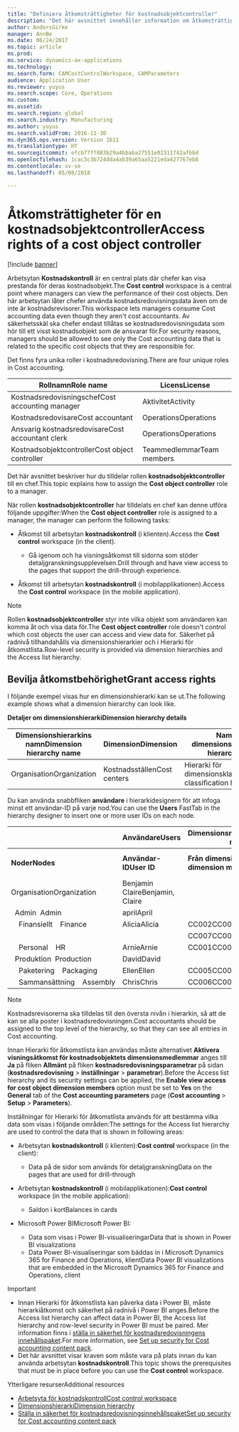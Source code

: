 ```yaml
---
title: "Definiera åtkomsträttigheter för kostnadsobjektcontroller"
description: "Det här avsnittet innehåller information om åtkomsträttigheter för kostnadsobjektcontroller."
author: AndersGirke
manager: AnnBe
ms.date: 06/24/2017
ms.topic: article
ms.prod: 
ms.service: dynamics-ax-applications
ms.technology: 
ms.search.form: CAMCostControlWorkspace, CAMParameters
audience: Application User
ms.reviewer: yuyus
ms.search.scope: Core, Operations
ms.custom: 
ms.assetid: 
ms.search.region: global
ms.search.industry: Manufacturing
ms.author: yuyus
ms.search.validFrom: 2016-11-30
ms.dyn365.ops.version: Version 1611
ms.translationtype: HT
ms.sourcegitcommit: efcb77ff883b29a4bbaba27551e02311742afbbd
ms.openlocfilehash: 1cac3c3b724dda4ab39a65aa5221eda427767eb8
ms.contentlocale: sv-se
ms.lasthandoff: 05/08/2018

---
```


# <a name="access-rights-of-a-cost-object-controller"></a><span data-ttu-id="96036-103">Åtkomsträttigheter för en kostnadsobjektcontroller</span><span class="sxs-lookup"><span data-stu-id="96036-103">Access rights of a cost object controller</span></span>

[!include [banner](../includes/banner.md)]

<span data-ttu-id="96036-104">Arbetsytan **Kostnadskontroll** är en central plats där chefer kan visa prestanda för deras kostnadsobjekt.</span><span class="sxs-lookup"><span data-stu-id="96036-104">The **Cost control** workspace is a central point where managers can view the performance of their cost objects.</span></span> <span data-ttu-id="96036-105">Den här arbetsytan låter chefer använda kostnadsredovisningsdata även om de inte är kostnadsrevisorer.</span><span class="sxs-lookup"><span data-stu-id="96036-105">This workspace lets managers consume Cost accounting data even though they aren't cost accountants.</span></span> <span data-ttu-id="96036-106">Av säkerhetsskäl ska chefer endast tillåtas se kostnadsredovisningsdata som hör till ett visst kostnadsobjekt som de ansvarar för.</span><span class="sxs-lookup"><span data-stu-id="96036-106">For security reasons, managers should be allowed to see only the Cost accounting data that is related to the specific cost objects that they are responsible for.</span></span>

<span data-ttu-id="96036-107">Det finns fyra unika roller i kostnadsredovisning.</span><span class="sxs-lookup"><span data-stu-id="96036-107">There are four unique roles in Cost accounting.</span></span>

| <span data-ttu-id="96036-108">Rollnamn</span><span class="sxs-lookup"><span data-stu-id="96036-108">Role name</span></span>               | <span data-ttu-id="96036-109">Licens</span><span class="sxs-lookup"><span data-stu-id="96036-109">License</span></span>      |
|-------------------------|--------------|
| <span data-ttu-id="96036-110">Kostnadsredovisningschef</span><span class="sxs-lookup"><span data-stu-id="96036-110">Cost accounting manager</span></span> | <span data-ttu-id="96036-111">Aktivitet</span><span class="sxs-lookup"><span data-stu-id="96036-111">Activity</span></span>     |
| <span data-ttu-id="96036-112">Kostnadsredovisare</span><span class="sxs-lookup"><span data-stu-id="96036-112">Cost accountant</span></span>         | <span data-ttu-id="96036-113">Operations</span><span class="sxs-lookup"><span data-stu-id="96036-113">Operations</span></span>   |
| <span data-ttu-id="96036-114">Ansvarig kostnadsredovisare</span><span class="sxs-lookup"><span data-stu-id="96036-114">Cost accountant clerk</span></span>   | <span data-ttu-id="96036-115">Operations</span><span class="sxs-lookup"><span data-stu-id="96036-115">Operations</span></span>   |
| <span data-ttu-id="96036-116">Kostnadsobjektcontroller</span><span class="sxs-lookup"><span data-stu-id="96036-116">Cost object controller</span></span>  | <span data-ttu-id="96036-117">Teammedlemmar</span><span class="sxs-lookup"><span data-stu-id="96036-117">Team members</span></span> |

<span data-ttu-id="96036-118">Det här avsnittet beskriver hur du tilldelar rollen **kostnadsobjektcontroller** till en chef.</span><span class="sxs-lookup"><span data-stu-id="96036-118">This topic explains how to assign the **Cost object controller** role to a manager.</span></span>

<span data-ttu-id="96036-119">När rollen **kostnadsobjektcontroller** har tilldelats en chef kan denne utföra följande uppgifter:</span><span class="sxs-lookup"><span data-stu-id="96036-119">When the **Cost object controller** role is assigned to a manager, the manager can perform the following tasks:</span></span>

- <span data-ttu-id="96036-120">Åtkomst till arbetsytan **kostnadskontroll** (i klienten).</span><span class="sxs-lookup"><span data-stu-id="96036-120">Access the **Cost control** workspace (in the client).</span></span>

    - <span data-ttu-id="96036-121">Gå igenom och ha visningsåtkomst till sidorna som stöder detaljgranskningsupplevelsen.</span><span class="sxs-lookup"><span data-stu-id="96036-121">Drill through and have view access to the pages that support the drill-through experience.</span></span>

- <span data-ttu-id="96036-122">Åtkomst till arbetsytan **kostnadskontroll** (i mobilapplikationen).</span><span class="sxs-lookup"><span data-stu-id="96036-122">Access the **Cost control** workspace (in the mobile application).</span></span>

> [!NOTE]
> <span data-ttu-id="96036-123">Rollen **kostnadsobjektcontroller** styr inte vilka objekt som användaren kan komma åt och visa data för.</span><span class="sxs-lookup"><span data-stu-id="96036-123">The **Cost object controller** role doesn't control which cost objects the user can access and view data for.</span></span> <span data-ttu-id="96036-124">Säkerhet på radnivå tillhandahålls via dimensionshierarkier och i Hierarki för åtkomstlista.</span><span class="sxs-lookup"><span data-stu-id="96036-124">Row-level security is provided via dimension hierarchies and the Access list hierarchy.</span></span>

## <a name="grant-access-rights"></a><span data-ttu-id="96036-125">Bevilja åtkomstbehörighet</span><span class="sxs-lookup"><span data-stu-id="96036-125">Grant access rights</span></span>
<span data-ttu-id="96036-126">I följande exempel visas hur en dimensionshierarki kan se ut.</span><span class="sxs-lookup"><span data-stu-id="96036-126">The following example shows what a dimension hierarchy can look like.</span></span>

<span data-ttu-id="96036-127">**Detaljer om dimensionshierarki**</span><span class="sxs-lookup"><span data-stu-id="96036-127">**Dimension hierarchy details**</span></span>

| <span data-ttu-id="96036-128">Dimensionshierarkins namn</span><span class="sxs-lookup"><span data-stu-id="96036-128">Dimension hierarchy name</span></span> | <span data-ttu-id="96036-129">Dimension</span><span class="sxs-lookup"><span data-stu-id="96036-129">Dimension</span></span>    | <span data-ttu-id="96036-130">Namn på typ av dimensionshierarki</span><span class="sxs-lookup"><span data-stu-id="96036-130">Dimension hierarchy type name</span></span>      | <span data-ttu-id="96036-131">Hierarki för åtkomstlista</span><span class="sxs-lookup"><span data-stu-id="96036-131">Access list hierarchy</span></span> |
|--------------------------|--------------|------------------------------------|-----------------------|
| <span data-ttu-id="96036-132">Organisation</span><span class="sxs-lookup"><span data-stu-id="96036-132">Organization</span></span>             | <span data-ttu-id="96036-133">Kostnadsställen</span><span class="sxs-lookup"><span data-stu-id="96036-133">Cost centers</span></span> | <span data-ttu-id="96036-134">Hierarki för dimensionsklassificering</span><span class="sxs-lookup"><span data-stu-id="96036-134">Dimension classification hierarchy</span></span> | <span data-ttu-id="96036-135">**Ja**</span><span class="sxs-lookup"><span data-stu-id="96036-135">**Yes**</span></span>               |

<span data-ttu-id="96036-136">Du kan använda snabbfliken **användare** i hierarkidesignern för att infoga minst ett användar-ID på varje nod.</span><span class="sxs-lookup"><span data-stu-id="96036-136">You can use the **Users** FastTab in the hierarchy designer to insert one or more user IDs on each node.</span></span>

|                                   | <span data-ttu-id="96036-137">Användare</span><span class="sxs-lookup"><span data-stu-id="96036-137">Users</span></span>            | <span data-ttu-id="96036-138">Dimensionsmedlemsintervall</span><span class="sxs-lookup"><span data-stu-id="96036-138">Dimension member ranges</span></span>   |                         |
|-----------------------------------|------------------|---------------------------|-------------------------|
| <span data-ttu-id="96036-139">**Noder**</span><span class="sxs-lookup"><span data-stu-id="96036-139">**Nodes**</span></span>                         | <span data-ttu-id="96036-140">**Användar-ID**</span><span class="sxs-lookup"><span data-stu-id="96036-140">**User ID**</span></span>      | <span data-ttu-id="96036-141">**Från dimensionsmedlem**</span><span class="sxs-lookup"><span data-stu-id="96036-141">**From dimension member**</span></span> | <span data-ttu-id="96036-142">**Till dimensionsmedlem**</span><span class="sxs-lookup"><span data-stu-id="96036-142">**To dimension member**</span></span> |
| <span data-ttu-id="96036-143">Organisation</span><span class="sxs-lookup"><span data-stu-id="96036-143">Organization</span></span>                      | <span data-ttu-id="96036-144">Benjamin Claire</span><span class="sxs-lookup"><span data-stu-id="96036-144">Benjamin, Claire</span></span> |                           |                         |
| <span data-ttu-id="96036-145">&nbsp;&nbsp;Admin</span><span class="sxs-lookup"><span data-stu-id="96036-145">&nbsp;&nbsp;Admin</span></span>                 | <span data-ttu-id="96036-146">april</span><span class="sxs-lookup"><span data-stu-id="96036-146">April</span></span>            |                           |                         |
| <span data-ttu-id="96036-147">&nbsp;&nbsp;&nbsp;&nbsp;Finansiellt</span><span class="sxs-lookup"><span data-stu-id="96036-147">&nbsp;&nbsp;&nbsp;&nbsp;Finance</span></span>   | <span data-ttu-id="96036-148">Alicia</span><span class="sxs-lookup"><span data-stu-id="96036-148">Alicia</span></span>           | <span data-ttu-id="96036-149">CC002</span><span class="sxs-lookup"><span data-stu-id="96036-149">CC002</span></span>                     | <span data-ttu-id="96036-150">CC003</span><span class="sxs-lookup"><span data-stu-id="96036-150">CC003</span></span>                   |
|                                   |                  | <span data-ttu-id="96036-151">CC007</span><span class="sxs-lookup"><span data-stu-id="96036-151">CC007</span></span>                     | <span data-ttu-id="96036-152">CC007</span><span class="sxs-lookup"><span data-stu-id="96036-152">CC007</span></span>                   |
| <span data-ttu-id="96036-153">&nbsp;&nbsp;&nbsp;&nbsp;Personal</span><span class="sxs-lookup"><span data-stu-id="96036-153">&nbsp;&nbsp;&nbsp;&nbsp;HR</span></span>        | <span data-ttu-id="96036-154">Arnie</span><span class="sxs-lookup"><span data-stu-id="96036-154">Arnie</span></span>            | <span data-ttu-id="96036-155">CC001</span><span class="sxs-lookup"><span data-stu-id="96036-155">CC001</span></span>                     | <span data-ttu-id="96036-156">CC001</span><span class="sxs-lookup"><span data-stu-id="96036-156">CC001</span></span>                   |
| <span data-ttu-id="96036-157">&nbsp;&nbsp;Produktion</span><span class="sxs-lookup"><span data-stu-id="96036-157">&nbsp;&nbsp;Production</span></span>            | <span data-ttu-id="96036-158">David</span><span class="sxs-lookup"><span data-stu-id="96036-158">David</span></span>            |                           |                         |
| <span data-ttu-id="96036-159">&nbsp;&nbsp;&nbsp;&nbsp;Paketering</span><span class="sxs-lookup"><span data-stu-id="96036-159">&nbsp;&nbsp;&nbsp;&nbsp;Packaging</span></span> | <span data-ttu-id="96036-160">Ellen</span><span class="sxs-lookup"><span data-stu-id="96036-160">Ellen</span></span>            | <span data-ttu-id="96036-161">CC005</span><span class="sxs-lookup"><span data-stu-id="96036-161">CC005</span></span>                     | <span data-ttu-id="96036-162">CC005</span><span class="sxs-lookup"><span data-stu-id="96036-162">CC005</span></span>                   |
| <span data-ttu-id="96036-163">&nbsp;&nbsp;&nbsp;&nbsp;Sammansättning</span><span class="sxs-lookup"><span data-stu-id="96036-163">&nbsp;&nbsp;&nbsp;&nbsp;Assembly</span></span>  | <span data-ttu-id="96036-164">Chris</span><span class="sxs-lookup"><span data-stu-id="96036-164">Chris</span></span>            | <span data-ttu-id="96036-165">CC006</span><span class="sxs-lookup"><span data-stu-id="96036-165">CC006</span></span>                     | <span data-ttu-id="96036-166">CC006</span><span class="sxs-lookup"><span data-stu-id="96036-166">CC006</span></span>                   |

> [!NOTE]
> <span data-ttu-id="96036-167">Kostnadsrevisorerna ska tilldelas till den översta nivån i hierarkin, så att de kan se alla poster i kostnadsredovisningen.</span><span class="sxs-lookup"><span data-stu-id="96036-167">Cost accountants should be assigned to the top level of the hierarchy, so that they can see all entries in Cost accounting.</span></span>

<span data-ttu-id="96036-168">Innan Hierarki för åtkomstlista kan användas måste alternativet **Aktivera visningsåtkomst för kostnadsobjektets dimensionsmedlemmar** anges till **Ja** på fliken **Allmänt** på fliken **kostnadsredovisningsparametrar** på sidan (**kostnadsredovisning** > **inställningar** > **parametrar**).</span><span class="sxs-lookup"><span data-stu-id="96036-168">Before the Access list hierarchy and its security settings can be applied, the **Enable view access for cost object dimension members** option must be set to **Yes** on the **General** tab of the **Cost accounting parameters** page (**Cost accounting** > **Setup** > **Parameters**).</span></span>

<span data-ttu-id="96036-169">Inställningar för Hierarki för åtkomstlista används för att bestämma vilka data som visas i följande områden:</span><span class="sxs-lookup"><span data-stu-id="96036-169">The settings for the Access list hierarchy are used to control the data that is shown in following areas:</span></span>

- <span data-ttu-id="96036-170">Arbetsytan **kostnadskontroll** (i klienten):</span><span class="sxs-lookup"><span data-stu-id="96036-170">**Cost control** workspace (in the client):</span></span>

    - <span data-ttu-id="96036-171">Data på de sidor som används för detaljgranskning</span><span class="sxs-lookup"><span data-stu-id="96036-171">Data on the pages that are used for drill-through</span></span>

- <span data-ttu-id="96036-172">Arbetsytan **kostnadskontroll** (i mobilapplikationen):</span><span class="sxs-lookup"><span data-stu-id="96036-172">**Cost control** workspace (in the mobile application):</span></span>

    - <span data-ttu-id="96036-173">Saldon i kort</span><span class="sxs-lookup"><span data-stu-id="96036-173">Balances in cards</span></span>

- <span data-ttu-id="96036-174">Microsoft Power BI</span><span class="sxs-lookup"><span data-stu-id="96036-174">Microsoft Power BI:</span></span>

    - <span data-ttu-id="96036-175">Data som visas i Power BI-visualiseringar</span><span class="sxs-lookup"><span data-stu-id="96036-175">Data that is shown in Power BI visualizations</span></span>
    - <span data-ttu-id="96036-176">Data Power BI-visualiseringar som bäddas in i Microsoft Dynamics 365 for Finance and Operations, klient</span><span class="sxs-lookup"><span data-stu-id="96036-176">Data Power BI visualizations that are embedded in the Microsoft Dynamics 365 for Finance and Operations, client</span></span>

> [!IMPORTANT]
> - <span data-ttu-id="96036-177">Innan Hierarki för åtkomstlista kan påverka data i Power BI, måste hierarkiåtkomst och säkerhet på radnivå i Power BI anges.</span><span class="sxs-lookup"><span data-stu-id="96036-177">Before the Access list hierarchy can affect data in Power BI, the Access list hierarchy and row-level security in Power BI must be paired.</span></span> <span data-ttu-id="96036-178">Mer information finns i [ställa in säkerhet för kostnadsredovisningens innehållspaket](../../dev-itpro/analytics/setup-security-cost-accounting-content-pack.md).</span><span class="sxs-lookup"><span data-stu-id="96036-178">For more information, see [Set up security for Cost accounting content pack](../../dev-itpro/analytics/setup-security-cost-accounting-content-pack.md).</span></span>
> - <span data-ttu-id="96036-179">Det här avsnittet visar kraven som måste vara på plats innan du kan använda arbetsytan **kostnadskontroll**.</span><span class="sxs-lookup"><span data-stu-id="96036-179">This topic shows the prerequisites that must be in place before you can use the **Cost control** workspace.</span></span>

<span data-ttu-id="96036-180">Ytterligare resurser</span><span class="sxs-lookup"><span data-stu-id="96036-180">Additional resources</span></span>

- [<span data-ttu-id="96036-181">Arbetsyta för kostnadskontroll</span><span class="sxs-lookup"><span data-stu-id="96036-181">Cost control workspace</span></span>](cost-control-workspace.md)
- [<span data-ttu-id="96036-182">Dimensionshierarki</span><span class="sxs-lookup"><span data-stu-id="96036-182">Dimension hierarchy</span></span>](dimension-hierarchy.md)
- [<span data-ttu-id="96036-183">Ställa in säkerhet för kostnadsredovisningsinnehållspaket</span><span class="sxs-lookup"><span data-stu-id="96036-183">Set up security for Cost accounting content pack</span></span>](../../dev-itpro/analytics/setup-security-cost-accounting-content-pack.md)

